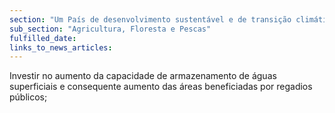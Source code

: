 ```yaml
---
section: "Um País de desenvolvimento sustentável e de transição climática"
sub_section: "Agricultura, Floresta e Pescas"
fulfilled_date:
links_to_news_articles:
---
```


Investir no aumento da capacidade de armazenamento de águas superficiais e consequente aumento das áreas beneficiadas por regadios públicos;